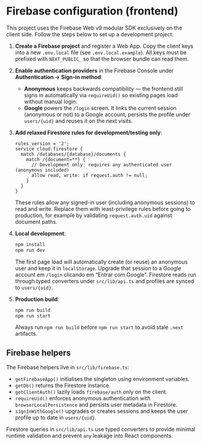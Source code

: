 # Firebase configuration (frontend)

This project uses the Firebase Web v9 modular SDK exclusively on the client side. Follow the steps below to set up a development project:

1. **Create a Firebase project** and register a Web App. Copy the client keys into a new `.env.local` file (see `.env.local.example`). All keys must be prefixed with `NEXT_PUBLIC_` so that the browser bundle can read them.
2. **Enable authentication providers** in the Firebase Console under **Authentication → Sign-in method**:
   - **Anonymous** keeps backwards compatibility — the frontend still signs in automatically via `requireUid()` so existing pages load without manual login.
   - **Google** powers the `/login` screen. It links the current session (anonymous or not) to a Google account, persists the profile under `users/{uid}` and reuses it on the next visits.
3. **Add relaxed Firestore rules for development/testing only**:

   ```
   rules_version = '2';
   service cloud.firestore {
     match /databases/{database}/documents {
       match /{document=**} {
         // Development only: requires any authenticated user (anonymous included)
         allow read, write: if request.auth != null;
       }
     }
   }
   ```

   These rules allow any signed-in user (including anonymous sessions) to read and write. Replace them with least-privilege rules before going to production, for example by validating `request.auth.uid` against document paths.

4. **Local development**:

   ```bash
   npm install
   npm run dev
   ```

   The first page load will automatically create (or reuse) an anonymous user and keep it in `localStorage`. Upgrade that session to a Google account em `/login` clicando em “Entrar com Google”. Firestore reads run through typed converters under `src/lib/api.ts` and profiles are synced to `users/{uid}`.

5. **Production build**:

   ```bash
   npm run build
   npm run start
   ```

   Always run `npm run build` before `npm run start` to avoid stale `.next` artifacts.

## Firebase helpers

The Firebase helpers live in `src/lib/firebase.ts`:

- `getFirebaseApp()` initialises the singleton using environment variables.
- `getDb()` returns the Firestore instance.
- `getClientAuth()` lazily loads `firebase/auth` only on the client.
- `requireUid()` enforces anonymous authentication with `browserLocalPersistence` and persists user metadata in Firestore.
- `signInWithGoogle()` upgrades or creates sessions and keeps the user profile up to date in `users/{uid}`.

Firestore queries in `src/lib/api.ts` use typed converters to provide minimal runtime validation and prevent `any` leakage into React components.
